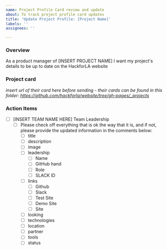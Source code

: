 ```yaml
---
name: Project Profile Card review and update
about: To track project profile card updates
title: 'Update Project Profile: [Project Name]'
labels: ''
assignees: ''

---
```


### Overview
As a product manager of [INSERT PROJECT NAME] I want my project's details to be up to date on the HackforLA website

### Project card
_insert url of their card here before sending - their cards can be found in this folder: https://github.com/hackforla/website/tree/gh-pages/_projects_

### Action Items

- [ ] [INSERT TEAM NAME HERE] Team Leadership
   - [ ] Please check off everything that is ok the way that it is, and if not, please provide the updated information in the comments below:
      - [ ] title
      - [ ] description
      - [ ] image
      - [ ] leadership
         - [ ] Name
         - [ ] GitHub hand
         - [ ] Role
         - [ ] SLACK ID
      - [ ] links
         - [ ] Github
         - [ ] Slack
         - [ ] Test Site
         - [ ] Demo Site
         - [ ] Site
      - [ ] looking
      - [ ] technologies
      - [ ] location
      - [ ] partner
      - [ ] tools
      - [ ] status
